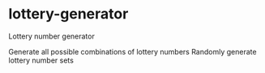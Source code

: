# lottery-generator
Lottery number generator

Generate all possible combinations of lottery numbers
Randomly generate lottery number sets
